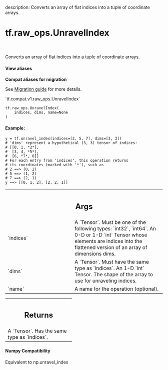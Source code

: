description: Converts an array of flat indices into a tuple of coordinate arrays.

<div itemscope itemtype="http://developers.google.com/ReferenceObject">
<meta itemprop="name" content="tf.raw_ops.UnravelIndex" />
<meta itemprop="path" content="Stable" />
</div>

# tf.raw_ops.UnravelIndex

<!-- Insert buttons and diff -->

<table class="tfo-notebook-buttons tfo-api nocontent" align="left">

</table>



Converts an array of flat indices into a tuple of coordinate arrays.

<section class="expandable">
  <h4 class="showalways">View aliases</h4>
  <p>
<b>Compat aliases for migration</b>
<p>See
<a href="https://www.tensorflow.org/guide/migrate">Migration guide</a> for
more details.</p>
<p>`tf.compat.v1.raw_ops.UnravelIndex`</p>
</p>
</section>

<pre class="devsite-click-to-copy prettyprint lang-py tfo-signature-link">
<code>tf.raw_ops.UnravelIndex(
    indices, dims, name=None
)
</code></pre>



<!-- Placeholder for "Used in" -->


#### Example:



```
y = tf.unravel_index(indices=[2, 5, 7], dims=[3, 3])
# 'dims' represent a hypothetical (3, 3) tensor of indices:
# [[0, 1, *2*],
#  [3, 4, *5*],
#  [6, *7*, 8]]
# For each entry from 'indices', this operation returns
# its coordinates (marked with '*'), such as
# 2 ==> (0, 2)
# 5 ==> (1, 2)
# 7 ==> (2, 1)
y ==> [[0, 1, 2], [2, 2, 1]]
```



<!-- Tabular view -->
 <table class="responsive fixed orange">
<colgroup><col width="214px"><col></colgroup>
<tr><th colspan="2"><h2 class="add-link">Args</h2></th></tr>

<tr>
<td>
`indices`
</td>
<td>
A `Tensor`. Must be one of the following types: `int32`, `int64`.
An 0-D or 1-D `int` Tensor whose elements are indices into the
flattened version of an array of dimensions dims.
</td>
</tr><tr>
<td>
`dims`
</td>
<td>
A `Tensor`. Must have the same type as `indices`.
An 1-D `int` Tensor. The shape of the array to use for unraveling
indices.
</td>
</tr><tr>
<td>
`name`
</td>
<td>
A name for the operation (optional).
</td>
</tr>
</table>



<!-- Tabular view -->
 <table class="responsive fixed orange">
<colgroup><col width="214px"><col></colgroup>
<tr><th colspan="2"><h2 class="add-link">Returns</h2></th></tr>
<tr class="alt">
<td colspan="2">
A `Tensor`. Has the same type as `indices`.
</td>
</tr>

</table>



#### Numpy Compatibility
Equivalent to np.unravel_index

